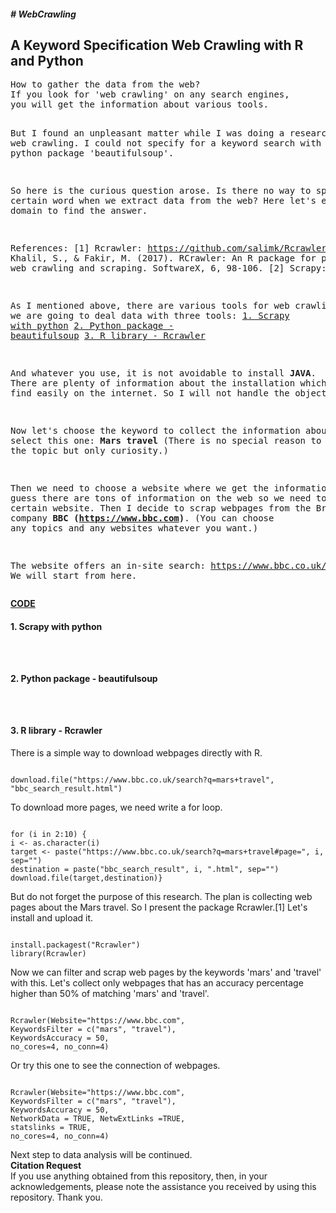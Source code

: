 <h5># WebCrawling</h5>
<h2><b> A Keyword Specification Web Crawling with R and Python</b></h2>
<pre>
How to gather the data from the web?
If you look for 'web crawling' on any search engines,
you will get the information about various tools.

But I found an unpleasant matter while I was doing a research for the web crawling.
I could not specify for a keyword search with scrapy nor python package 'beautifulsoup'.

So here is the curious question arose.
Is there no way to specify a certain word when we extract data from the web?
Here let's explore the domain to find the answer.

References:
[1] Rcrawler: https://github.com/salimk/Rcrawler#how-to-cite-rcrawler
Khalil, S., & Fakir, M. (2017).
RCrawler: An R package for parallel web crawling and scraping. SoftwareX, 6, 98-106.
[2] Scrapy: https://scrapy.org/
[3] beautifulsoup: https://www.crummy.com/software/BeautifulSoup/bs4/doc/

As I mentioned above, there are various tools for web crawling.
Here we are going to deal data with three tools:
<a href="#scrapy">1. Scrapy with python</a>
<a href="#beautifulsoup">2. Python package -  beautifulsoup</a>
<a href="#rcrawler">3. R library - Rcrawler</a>

And whatever you use, it is not avoidable to install <b>JAVA</b>.
There are plenty of information about the installation which you can find easily on the internet.
So I will not handle the object here.

Now let's choose the keyword to collect the information about.
I select this one: <b>Mars travel</b>
(There is no special reason to pick the topic but only curiosity.)

Then we need to choose a website where we get the information.
As you guess there are tons of information on the web so we need to pick a certain website.
Then I decide to scrap webpages from the British news company <b>BBC (https://www.bbc.com)</b>.
(You can choose any topics and any websites whatever you want.)

The website offers an in-site search:
https://www.bbc.co.uk/search?q=mars+travel
We will start from here.
</pre>
<b><u>CODE</b></u>
<b><h4 id="scrapy">1. Scrapy with python</h4></b>
<pre><code></code></pre>
<pre><code></code></pre>
<pre><code></code></pre>

<b><h4 id="beautifulsoup">2. Python package -  beautifulsoup</h4></b>
<pre><code></code></pre>
<pre><code></code></pre>
<pre><code></code></pre>

<b><h4 id="rcrawler">3. R library - Rcrawler</h4></b>
There is a simple way to download webpages directly with R.
<pre><code>
download.file("https://www.bbc.co.uk/search?q=mars+travel", "bbc_search_result.html")
</code></pre>
To download more pages, we need write a for loop.
<pre><code>
for (i in 2:10) {
i <- as.character(i)
target <- paste("https://www.bbc.co.uk/search?q=mars+travel#page=", i, sep="")
destination = paste("bbc_search_result", i, ".html", sep="")
download.file(target,destination)}
</code></pre>
But do not forget the purpose of this research.
The plan is collecting web pages about the Mars travel.
So I present the package Rcrawler.[1]
Let's install and upload it.
<pre><code>
install.packagest("Rcrawler")
library(Rcrawler)
</code></pre>
Now we can filter and scrap web pages by the keywords 'mars' and 'travel' with this.
Let's collect only webpages that has an accuracy percentage higher than 50% of matching 'mars' and 'travel'.
<pre><code>
Rcrawler(Website="https://www.bbc.com",
KeywordsFilter = c("mars", "travel"),
KeywordsAccuracy = 50,
no_cores=4, no_conn=4)
</code></pre>
Or try this one to see the connection of webpages.
<pre><code>
Rcrawler(Website="https://www.bbc.com",
KeywordsFilter = c("mars", "travel"),
KeywordsAccuracy = 50,
NetworkData = TRUE, NetwExtLinks =TRUE,
statslinks = TRUE,
no_cores=4, no_conn=4)
</code></pre>
Next step to data analysis will be continued.<br>
<b>Citation Request</b><br>
If you use anything obtained from this repository, then, in your acknowledgements,
please note the assistance you received by using this repository.
Thank you.

